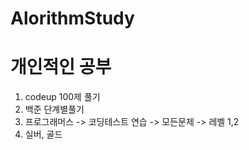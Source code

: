 # AlorithmStudy
# 개인적인 공부
1. codeup 100제 풀기
2. 백준 단계별풀기
3. 프로그래머스 -> 코딩테스트 연습 -> 모든문제 -> 레벨 1,2 
4. 실버, 골드
